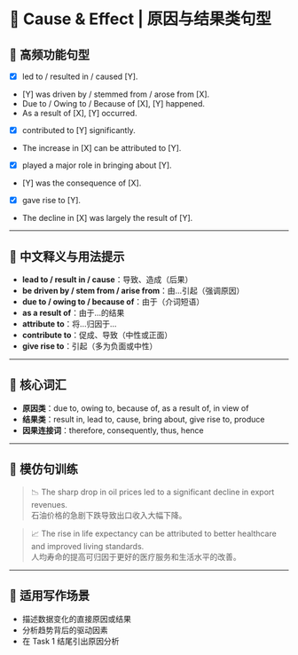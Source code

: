 # 🔗 Cause & Effect | 原因与结果类句型

## 🔹 高频功能句型

- [X] led to / resulted in / caused [Y].
- [Y] was driven by / stemmed from / arose from [X].
- Due to / Owing to / Because of [X], [Y] happened.
- As a result of [X], [Y] occurred.
- [X] contributed to [Y] significantly.
- The increase in [X] can be attributed to [Y].
- [X] played a major role in bringing about [Y].
- [Y] was the consequence of [X].
- [X] gave rise to [Y].
- The decline in [X] was largely the result of [Y].

---

## 🔹 中文释义与用法提示

- **lead to / result in / cause**：导致、造成（后果）  
- **be driven by / stem from / arise from**：由…引起（强调原因）  
- **due to / owing to / because of**：由于（介词短语）  
- **as a result of**：由于…的结果  
- **attribute to**：将…归因于…  
- **contribute to**：促成、导致（中性或正面）  
- **give rise to**：引起（多为负面或中性）  

---

## 🔹 核心词汇

- **原因类**：due to, owing to, because of, as a result of, in view of  
- **结果类**：result in, lead to, cause, bring about, give rise to, produce  
- **因果连接词**：therefore, consequently, thus, hence  

---

## 🔹 模仿句训练

> 📉 The sharp drop in oil prices led to a significant decline in export revenues.  
> 石油价格的急剧下跌导致出口收入大幅下降。

> 📈 The rise in life expectancy can be attributed to better healthcare and improved living standards.  
> 人均寿命的提高可归因于更好的医疗服务和生活水平的改善。

---

## 🔹 适用写作场景

- 描述数据变化的直接原因或结果  
- 分析趋势背后的驱动因素  
- 在 Task 1 结尾引出原因分析  
